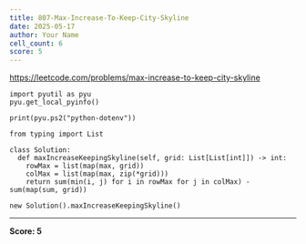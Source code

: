 ```yaml
---
title: 807-Max-Increase-To-Keep-City-Skyline
date: 2025-05-17
author: Your Name
cell_count: 6
score: 5
---
```


https://leetcode.com/problems/max-increase-to-keep-city-skyline


```
import pyutil as pyu
pyu.get_local_pyinfo()
```


```
print(pyu.ps2("python-dotenv"))
```


```
from typing import List
```


```
class Solution:
  def maxIncreaseKeepingSkyline(self, grid: List[List[int]]) -> int:
    rowMax = list(map(max, grid))
    colMax = list(map(max, zip(*grid)))
    return sum(min(i, j) for i in rowMax for j in colMax) - sum(map(sum, grid))
```


```
new Solution().maxIncreaseKeepingSkyline()
```


---
**Score: 5**